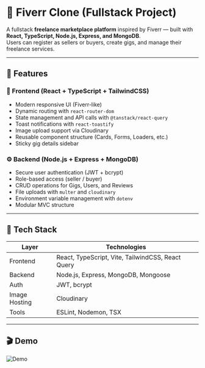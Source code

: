# 🎨 Fiverr Clone (Fullstack Project)

A fullstack **freelance marketplace platform** inspired by Fiverr — built with **React, TypeScript, Node.js, Express, and MongoDB**.  
Users can register as sellers or buyers, create gigs, and manage their freelance services.

---

## 🚀 Features

### 🧠 Frontend (React + TypeScript + TailwindCSS)

- Modern responsive UI (Fiverr-like)
- Dynamic routing with `react-router-dom`
- State management and API calls with `@tanstack/react-query`
- Toast notifications with `react-toastify`
- Image upload support via Cloudinary
- Reusable component structure (Cards, Forms, Loaders, etc.)
- Sticky gig details sidebar

### ⚙️ Backend (Node.js + Express + MongoDB)

- Secure user authentication (JWT + bcrypt)
- Role-based access (seller / buyer)
- CRUD operations for Gigs, Users, and Reviews
- File uploads with `multer` and `cloudinary`
- Environment variable management with `dotenv`
- Modular MVC structure

---

## 🧩 Tech Stack

| Layer         | Technologies                                      |
| ------------- | ------------------------------------------------- |
| Frontend      | React, TypeScript, Vite, TailwindCSS, React Query |
| Backend       | Node.js, Express, MongoDB, Mongoose               |
| Auth          | JWT, bcrypt                                       |
| Image Hosting | Cloudinary                                        |
| Tools         | ESLint, Nodemon, TSX                              |

---

## 🎬 Demo

![Demo](./client/public/fiverr-clone.gif)

